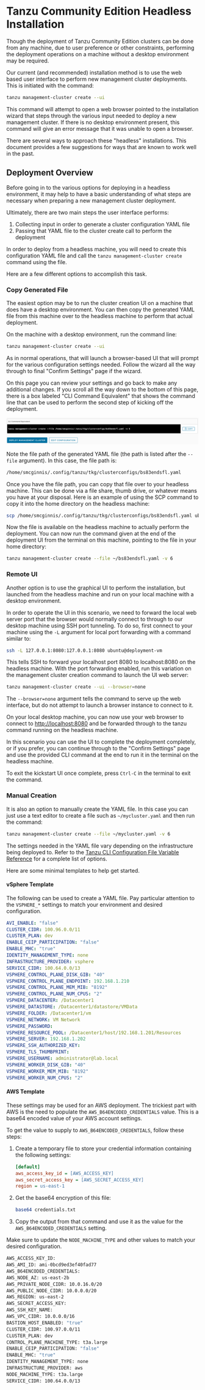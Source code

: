 # Tanzu Community Edition Headless Installation

Though the deployment of Tanzu Community Edition clusters can be done from any
machine, due to user preference or other constraints, performing the deployment
operations on a machine without a desktop environment may be required.

Our current (and recommended) installation method is to use the web based user
interface to perform new management cluster deployments. This is initiated with
the command:

```sh
tanzu management-cluster create --ui
```

This command will attempt to open a web browser pointed to the installation
wizard that steps through the various input needed to deploy a new management
cluster. If there is no desktop environment present, this command will give an
error message that it was unable to open a browser.

There are several ways to approach these "headless" installations. This
document provides a few suggestions for ways that are known to work well in the
past.

## Deployment Overview

Before going in to the various options for deploying in a headless environment,
it may help to have a basic understanding of what steps are necessary when
preparing a new management cluster deployment.

Ultimately, there are two main steps the user interface performs:

1. Collecting input in order to generate a cluster configuration YAML file
1. Passing that YAML file to the cluster create call to perform the deployment

In order to deploy from a headless machine, you will need to create this
configuration YAML file and call the `tanzu management-cluster create` command
using the file.

Here are a few different options to accomplish this task.

### Copy Generated File

The easiest option may be to run the cluster creation UI on a machine that does
have a desktop environment. You can then copy the generated YAML file from this
machine over to the headless machine to perform that actual deployment.

On the machine with a desktop environment, run the command line:

```sh
tanzu management-cluster create --ui
```

As in normal operations, that will launch a browser-based UI that will prompt
for the various configuration settings needed. Follow the wizard all the way
through to final "Confirm Settings" page if the wizard.

On this page you can review your settings and go back to make any additional
changes. If you scroll all the way down to the bottom of this page, there is a
box labeled "CLI Command Equivalent" that shows the command line that can be
used to perform the second step of kicking off the deployment.

![cli command equivalent](images/wizard-cli-command.png)

Note the file path of the generated YAML file (the path is listed after the
`--file` argument). In this case, the file path is:

```sh
/home/smcginnis/.config/tanzu/tkg/clusterconfigs/bs83endsfl.yaml
```

Once you have the file path, you can copy that file over to your headless
machine. This can be done via a file share, thumb drive, or whatever means you
have at your disposal. Here is an example of using the SCP command to copy it
into the home directory on the headless machine:

```sh
scp /home/smcginnis/.config/tanzu/tkg/clusterconfigs/bs83endsfl.yaml ubuntu@deployment-vm:~/
```

Now the file is available on the headless machine to actually perform the
deployment. You can now run the command given at the end of the deployment UI
from the terminal on this machine, pointing to the file in your home directory:

```sh
tanzu management-cluster create --file ~/bs83endsfl.yaml -v 6
```

### Remote UI

Another option is to use the graphical UI to perform the installation, but
launched from the headless machine and run on your local machine with a desktop
environment.

In order to operate the UI in this scenario, we need to forward the local web
server port that the browser would normally connect to through to our desktop
machine using SSH port tunneling. To do so, first connect to your machine using
the `-L` argument for local port forwarding with a command similar to:

```sh
ssh -L 127.0.0.1:8080:127.0.0.1:8080 ubuntu@deployment-vm
```

This tells SSH to forward your localhost port 8080 to localhost:8080 on the
headless machine. With the port forwarding enabled, run this variation on the
management cluster creation command to launch the UI web server:

```sh
tanzu management-cluster create --ui --browser=none
```

The `--browser=none` argument tells the command to serve up the web interface,
but do not attempt to launch a browser instance to connect to it.

On your local desktop machine, you can now use your web browser to connect to
[http://localhost:8080](http://localhost:8080) and be forwarded through to the
tanzu command running on the headless machine.

In this scenario you can use the UI to complete the deployment completely, or
if you prefer, you can continue through to the "Confirm Settings" page and use
the provided CLI command at the end to run it in the terminal on the headless
machine.

To exit the kickstart UI once complete, press `Ctrl-C` in the terminal to exit
the command.

### Manual Creation

It is also an option to manually create the YAML file. In this case you can
just use a text editor to create a file such as `~/mycluster.yaml` and then run
the command:

```sh
tanzu management-cluster create --file ~/mycluster.yaml -v 6
```

The settings needed in the YAML file vary depending on the infrastructure being
deployed to. Refer to the [Tanzu CLI Configuration File Variable
Reference](https://docs.vmware.com/en/VMware-Tanzu-Kubernetes-Grid/1.6/vmware-tanzu-kubernetes-grid-16/GUID-tanzu-config-reference.html)
for a complete list of options.

Here are some minimal templates to help get started.

#### vSphere Template

The following can be used to create a YAML file. Pay particular attention to
the `VSPHERE_*` settings to match your environment and desired configuration.

```yaml
AVI_ENABLE: "false"
CLUSTER_CIDR: 100.96.0.0/11
CLUSTER_PLAN: dev
ENABLE_CEIP_PARTICIPATION: "false"
ENABLE_MHC: "true"
IDENTITY_MANAGEMENT_TYPE: none
INFRASTRUCTURE_PROVIDER: vsphere
SERVICE_CIDR: 100.64.0.0/13
VSPHERE_CONTROL_PLANE_DISK_GIB: "40"
VSPHERE_CONTROL_PLANE_ENDPOINT: 192.168.1.210
VSPHERE_CONTROL_PLANE_MEM_MIB: "8192"
VSPHERE_CONTROL_PLANE_NUM_CPUS: "2"
VSPHERE_DATACENTER: /Datacenter1
VSPHERE_DATASTORE: /Datacenter1/datastore/VMData
VSPHERE_FOLDER: /Datacenter1/vm
VSPHERE_NETWORK: VM Network
VSPHERE_PASSWORD:
VSPHERE_RESOURCE_POOL: /Datacenter1/host/192.168.1.201/Resources
VSPHERE_SERVER: 192.168.1.202
VSPHERE_SSH_AUTHORIZED_KEY:
VSPHERE_TLS_THUMBPRINT:
VSPHERE_USERNAME: administrator@lab.local
VSPHERE_WORKER_DISK_GIB: "40"
VSPHERE_WORKER_MEM_MIB: "8192"
VSPHERE_WORKER_NUM_CPUS: "2"
```

#### AWS Template

These settings may be used for an AWS deployment. The trickiest part with AWS
is the need to populate the `AWS_B64ENCODED_CREDENTIALS` value. This is a
base64 encoded value of your AWS account settings.

To get the value to supply to `AWS_B64ENCODED_CREDENTIALS`, follow these steps:

1. Create a temporary file to store your credential information containing the
   following settings:

   ```ini
   [default]
   aws_access_key_id = [AWS_ACCESS_KEY]
   aws_secret_access_key = [AWS_SECRET_ACCESS_KEY]
   region = us-east-1
   ```

1. Get the base64 encryption of this file:

   ```sh
   base64 credentials.txt
   ```

1. Copy the output from that command and use it as the value for the
   `AWS_B64ENCODED_CREDENTIALS` setting.

Make sure to update the `NODE_MACHINE_TYPE` and other values to match your
desired configuration.

```sh
AWS_ACCESS_KEY_ID:
AWS_AMI_ID: ami-0bcd9ed3ef40fad77
AWS_B64ENCODED_CREDENTIALS:
AWS_NODE_AZ: us-east-2b
AWS_PRIVATE_NODE_CIDR: 10.0.16.0/20
AWS_PUBLIC_NODE_CIDR: 10.0.0.0/20
AWS_REGION: us-east-2
AWS_SECRET_ACCESS_KEY:
AWS_SSH_KEY_NAME:
AWS_VPC_CIDR: 10.0.0.0/16
BASTION_HOST_ENABLED: "true"
CLUSTER_CIDR: 100.97.0.0/11
CLUSTER_PLAN: dev
CONTROL_PLANE_MACHINE_TYPE: t3a.large
ENABLE_CEIP_PARTICIPATION: "false"
ENABLE_MHC: "true"
IDENTITY_MANAGEMENT_TYPE: none
INFRASTRUCTURE_PROVIDER: aws
NODE_MACHINE_TYPE: t3a.large
SERVICE_CIDR: 100.64.0.0/13
```
